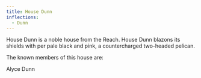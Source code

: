 ```yaml
---
title: House Dunn
inflections:
  - Dunn
---
```


House Dunn is a noble house from the Reach. House Dunn blazons its shields with per pale black and pink, a countercharged two-headed pelican.

The known members of this house are:

Alyce Dunn


